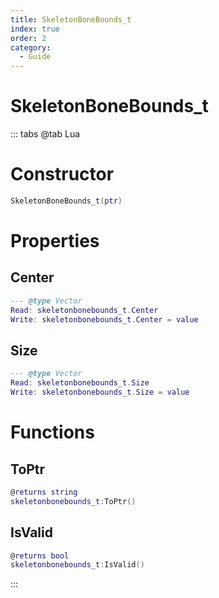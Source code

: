```yaml
---
title: SkeletonBoneBounds_t
index: true
order: 2
category:
  - Guide
---
```


# SkeletonBoneBounds_t

::: tabs
@tab Lua
# Constructor
```lua
SkeletonBoneBounds_t(ptr)
```
# Properties
## Center 
```lua
--- @type Vector
Read: skeletonbonebounds_t.Center
Write: skeletonbonebounds_t.Center = value
```
## Size 
```lua
--- @type Vector
Read: skeletonbonebounds_t.Size
Write: skeletonbonebounds_t.Size = value
```
# Functions
## ToPtr
```lua
@returns string
skeletonbonebounds_t:ToPtr()
```
## IsValid
```lua
@returns bool
skeletonbonebounds_t:IsValid()
```

:::